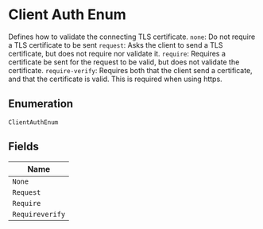 
# Client Auth Enum

Defines how to validate the connecting TLS certificate.
`none`: Do not require a TLS certificate to be sent
`request`: Asks the client to send a TLS certificate, but does not require nor validate it.
`require`: Requires a certificate be sent for the request to be valid, but does not validate the certificate.
`require-verify`: Requires both that the client send a certificate, and that the certificate is valid. This is required when using https.

## Enumeration

`ClientAuthEnum`

## Fields

| Name |
|  --- |
| `None` |
| `Request` |
| `Require` |
| `Requireverify` |

